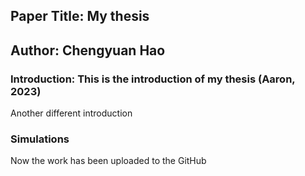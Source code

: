 ## Paper Title: My thesis
## Author: Chengyuan Hao
### Introduction: This is the introduction of my thesis (Aaron, 2023) 

Another different introduction

### Simulations

Now the work has been uploaded to the GitHub
